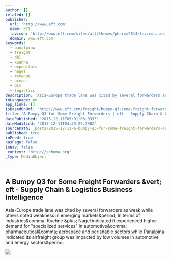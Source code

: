 ```yaml
---
author: []
related: []
publisher:
  url: 'http://www.eft.com'
  name: Eft
  favicon: 'http://www.eft.com/sites/all/themes/pharma2014/favicon.ico'
  domain: www.eft.com
keywords:
  - panalpina
  - freight
  - dhl
  - kuehne
  - expeditors
  - nagel
  - revenue
  - ocean
  - dsv
  - logistics
description: 'Asia-Europe trade lane was cited by several forwarders as weak while others noted weakness in emerging markets. In terms of industries, Kuehne + Nagel indicated it experienced higher demand for "specialized services" in automotive, pharmaceutical, aerospace and perishable sectors while Panalpina indicated its airfreight group was impacted by low volumes in automotive and energy sectors.'
inLanguage: en
app_links: []
isBasedOnUrl: 'http://www.eft.com/freight/bumpy-q3-some-freight-forwarders'
title: 'A Bumpy Q3 for Some Freight Forwarders | eft - Supply Chain & Logistics Business Intelligence'
datePublished: '2015-12-11T05:01:00.033Z'
dateModified: '2015-12-11T04:59:29.798Z'
sourcePath: _posts/2015-12-11-a-bumpy-q3-for-some-freight-forwarders-or-eft-supply-chain.md
published: true
inFeed: true
hasPage: false
inNav: false
_context: 'http://schema.org'
_type: MediaObject

---
```

<article style=""><h1>A Bumpy Q3 for Some Freight Forwarders &amp;vert; eft - Supply Chain &amp; Logistics Business Intelligence</h1><p>Asia-Europe trade lane was cited by several forwarders as weak while others noted weakness in emerging markets&amp;period; In terms of industries&amp;comma; Kuehne &amp;plus; Nagel indicated it experienced higher demand for "specialized services" in automotive&amp;comma; pharmaceutical&amp;comma; aerospace and perishable sectors while Panalpina indicated its airfreight group was impacted by low volumes in automotive and energy sectors&amp;period;</p><img src="http://eyefortransportdrupalfs.s3.amazonaws.com/logistics_logo1-e1447011475844.png" /></article>